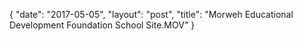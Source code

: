 {
   "date": "2017-05-05",
   "layout": "post",
   "title": "Morweh Educational Development Foundation School Site.MOV"
}

